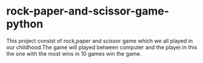 # rock-paper-and-scissor-game-python

This project consist of rock,paper and scissor game which we all played in our childhood.The game will played between computer and the player.in this the one with the most wins in 
10 games win the game.
